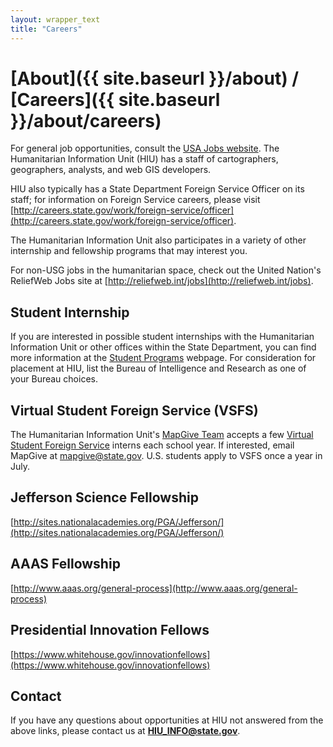 ```yaml
---
layout: wrapper_text
title: "Careers"
---
```

# [About]({{ site.baseurl }}/about) / [Careers]({{ site.baseurl }}/about/careers)

For general job opportunities, consult the [USA Jobs website](https://usajobs.gov).  The Humanitarian Information Unit (HIU) has a staff of cartographers, geographers, analysts, and web GIS developers.

HIU also typically has a State Department Foreign Service Officer on its staff; for information on Foreign Service careers, please visit [http://careers.state.gov/work/foreign-service/officer](http://careers.state.gov/work/foreign-service/officer).

The Humanitarian Information Unit also participates in a variety of other internship and fellowship programs that may interest you.

For non-USG jobs in the humanitarian space, check out the United Nation's ReliefWeb Jobs site at [http://reliefweb.int/jobs](http://reliefweb.int/jobs).

## Student Internship

If you are interested in possible student internships with the Humanitarian Information Unit or other offices within the State Department, you can find more information at the [Student Programs](http://careers.state.gov/intern) webpage.  For consideration for placement at HIU, list the Bureau of Intelligence and Research as one of your Bureau choices.

## Virtual Student Foreign Service (VSFS)

The Humanitarian Information Unit's [MapGive Team](http://mapgive.state.gov) accepts a few [Virtual Student Foreign Service](http://www.state.gov/vsfs/) interns each school year.  If interested, email MapGive at [mapgive@state.gov](mailto:mapgive@state.gov?subject=VSFS+Internship). U.S. students apply to VSFS once a year in July.

## Jefferson Science Fellowship

[http://sites.nationalacademies.org/PGA/Jefferson/](http://sites.nationalacademies.org/PGA/Jefferson/)

## AAAS Fellowship

[http://www.aaas.org/general-process](http://www.aaas.org/general-process)

## Presidential Innovation Fellows

[https://www.whitehouse.gov/innovationfellows](https://www.whitehouse.gov/innovationfellows)

## Contact

If you have any questions about opportunities at HIU not answered from the above links, please contact us at **[HIU_INFO@state.gov](mailto:HIU_INFO@state.gov?subject=HIU+Careers)**.
